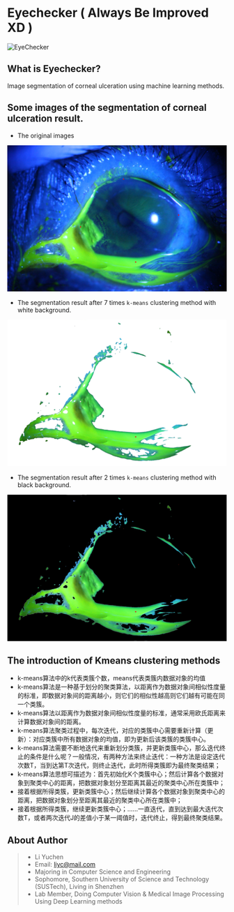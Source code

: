 # Eyechecker ( Always Be Improved XD )
![EyeChecker](https://raw.githubusercontent.com/yuchenlichuck/EyeChecker/master/icon.ico)
## What is Eyechecker?
Image segmentation of corneal ulceration using machine learning methods.
## Some images of the segmentation of corneal ulceration result.

* The original images

![original](https://github.com/yuchenlichuck/EyeChecker/blob/master/1a.jpg)

* The segmentation result after 7 times `k-means` clustering method with white background. 

![EyeChecker](https://github.com/yuchenlichuck/EyeChecker/blob/master/1a7.jpg)


* The segmentation result after 2 times `k-means` clustering method with black background. 

![EyeChecker](https://github.com/yuchenlichuck/EyeChecker/blob/master/1a221.jpg)

## The introduction of Kmeans clustering methods
* k-means算法中的k代表类簇个数，means代表类簇内数据对象的均值
* k-means算法是一种基于划分的聚类算法，以距离作为数据对象间相似性度量的标准，即数据对象间的距离越小，则它们的相似性越高则它们越有可能在同一个类簇。
* k-means算法以距离作为数据对象间相似性度量的标准，通常采用欧氏距离来计算数据对象间的距离。
* k-means算法聚类过程中，每次迭代，对应的类簇中心需要重新计算（更新）：对应类簇中所有数据对象的均值，即为更新后该类簇的类簇中心。
* k-means算法需要不断地迭代来重新划分类簇，并更新类簇中心，那么迭代终止的条件是什么呢？一般情况，有两种方法来终止迭代：一种方法是设定迭代次数T，当到达第T次迭代，则终止迭代，此时所得类簇即为最终聚类结果；
*   k-means算法思想可描述为：首先初始化K个类簇中心；然后计算各个数据对象到聚类中心的距离，把数据对象划分至距离其最近的聚类中心所在类簇中；
*	接着根据所得类簇，更新类簇中心；然后继续计算各个数据对象到聚类中心的距离，把数据对象划分至距离其最近的聚类中心所在类簇中；
*	接着根据所得类簇，继续更新类簇中心；……一直迭代，直到达到最大迭代次数T，或者两次迭代J的差值小于某一阈值时，迭代终止，得到最终聚类结果。

## About Author

> * Li Yuchen
> * Email: liyc@mail.com
> * Majoring in Computer Science and Engineering
> * Sophomore, Southern University of Science and Technology (SUSTech), Living in Shenzhen
> * Lab Member, Doing Computer Vision & Medical Image Processing Using Deep Learning methods
